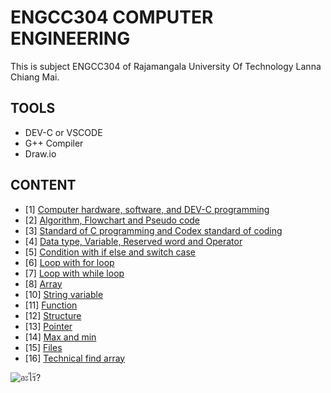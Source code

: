 # ENGCC304 COMPUTER ENGINEERING
This is subject ENGCC304 of Rajamangala University Of Technology Lanna Chiang Mai.

## TOOLS
- DEV-C or VSCODE
- G++ Compiler
- Draw.io

## CONTENT
- [1] [Computer hardware, software, and DEV-C programming](./01-HelloWorld/)
- [2] [Algorithm, Flowchart and Pseudo code](./02-Flowchart/)
- [3] [Standard of C programming and Codex standard of coding](./03-Codex/)
- [4] [Data type, Variable, Reserved word and Operator](./04-Variable-Operator/)
- [5] [Condition with if else and switch case](./05-If-else-condition)
- [6] [Loop with for loop](./06-for-loop)
- [7] [Loop with while loop](./07-while-loop)
- [8] [Array](./08-Array/)
- [10] [String variable](./10-String/)
- [11] [Function](./11-Function/)
- [12] [Structure](./12-Structure/)
- [13] [Pointer](./13-Pointer/)
- [14] [Max and min](./14-Max-and-Min/)
- [15] [Files](./15-File/)
- [16] [Technical find array](./16-Technical-find-array/)

![อะไร๊?](https://c.tenor.com/MnkpnVCLcb0AAAAC/keqing-dance.gif)